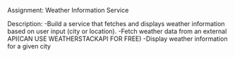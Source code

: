 Assignment: Weather Information Service
 
Description:
-Build a service that fetches and displays weather information based on user input (city or location).
-Fetch weather data from an external API(CAN USE WEATHERSTACKAPI FOR FREE)
-Display weather information for a given city
